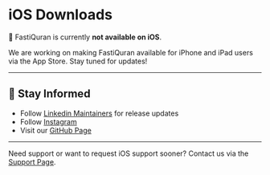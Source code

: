 # iOS Downloads

🚫 FastiQuran is currently **not available on iOS**.

We are working on making FastiQuran available for iPhone and iPad users via the App Store. Stay tuned for updates!

---

## 🔔 Stay Informed

- Follow [Linkedin Maintainers](https://linkedin.com/in/cahyanudien) for release updates
- Follow [Instagram](https://instagram.com/cas8398)
- Visit our [GitHub Page](https://flagodna-developer.github.io/fastiquran/)

---

Need support or want to request iOS support sooner? Contact us via the [Support Page](https://flagodna.com/contact).
